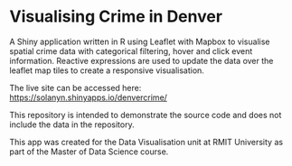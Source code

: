 # Visualising Crime in Denver
 A Shiny application written in R using Leaflet with Mapbox to visualise spatial crime data with categorical filtering, hover and click event information. Reactive expressions are used to update the data over the leaflet map tiles to create a responsive visualisation.
 
 The live site can be accessed here: https://solanyn.shinyapps.io/denvercrime/
 
 This repository is intended to demonstrate the source code and does not include the data in the repository.
 
 This app was created for the Data Visualisation unit at RMIT University as part of the Master of Data Science course.
